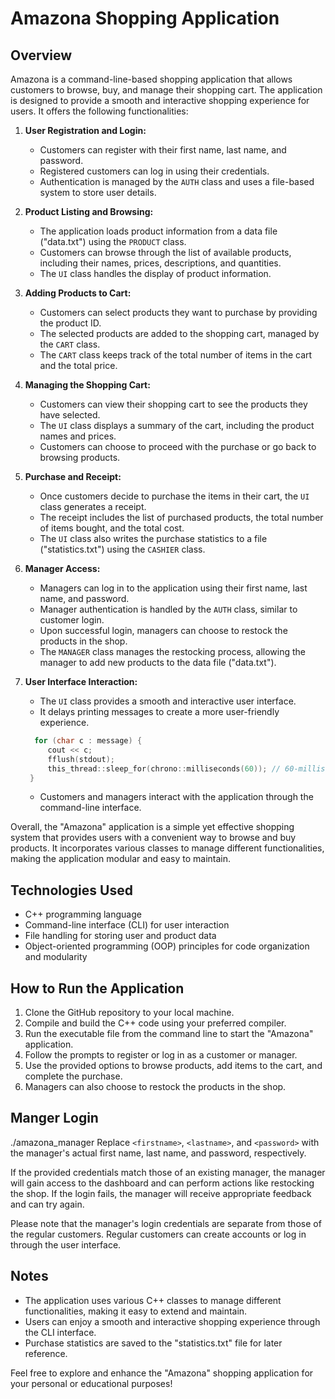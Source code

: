 # Amazona Shopping Application

## Overview
Amazona is a command-line-based shopping application that allows customers to browse, buy, and manage their shopping cart. The application is designed to provide a smooth and interactive shopping experience for users. It offers the following functionalities:

1. **User Registration and Login:**
   - Customers can register with their first name, last name, and password.
   - Registered customers can log in using their credentials.
   - Authentication is managed by the `AUTH` class and uses a file-based system to store user details.

2. **Product Listing and Browsing:**
   - The application loads product information from a data file ("data.txt") using the `PRODUCT` class.
   - Customers can browse through the list of available products, including their names, prices, descriptions, and quantities.
   - The `UI` class handles the display of product information.

3. **Adding Products to Cart:**
   - Customers can select products they want to purchase by providing the product ID.
   - The selected products are added to the shopping cart, managed by the `CART` class.
   - The `CART` class keeps track of the total number of items in the cart and the total price.

4. **Managing the Shopping Cart:**
   - Customers can view their shopping cart to see the products they have selected.
   - The `UI` class displays a summary of the cart, including the product names and prices.
   - Customers can choose to proceed with the purchase or go back to browsing products.

5. **Purchase and Receipt:**
   - Once customers decide to purchase the items in their cart, the `UI` class generates a receipt.
   - The receipt includes the list of purchased products, the total number of items bought, and the total cost.
   - The `UI` class also writes the purchase statistics to a file ("statistics.txt") using the `CASHIER` class.

6. **Manager Access:**
   - Managers can log in to the application using their first name, last name, and password.
   - Manager authentication is handled by the `AUTH` class, similar to customer login.
   - Upon successful login, managers can choose to restock the products in the shop.
   - The `MANAGER` class manages the restocking process, allowing the manager to add new products to the data file ("data.txt").

7. **User Interface Interaction:**
   - The `UI` class provides a smooth and interactive user interface.
   - It delays printing messages to create a more user-friendly experience.
   ```c++
     for (char c : message) {
        cout << c;
        fflush(stdout);
        this_thread::sleep_for(chrono::milliseconds(60)); // 60-millisecond delay
    }

   ```
   - Customers and managers interact with the application through the command-line interface.

Overall, the "Amazona" application is a simple yet effective shopping system that provides users with a convenient way to browse and buy products. It incorporates various classes to manage different functionalities, making the application modular and easy to maintain.

## Technologies Used
- C++ programming language
- Command-line interface (CLI) for user interaction
- File handling for storing user and product data
- Object-oriented programming (OOP) principles for code organization and modularity

## How to Run the Application
1. Clone the GitHub repository to your local machine.
2. Compile and build the C++ code using your preferred compiler.
3. Run the executable file from the command line to start the "Amazona" application.
4. Follow the prompts to register or log in as a customer or manager.
5. Use the provided options to browse products, add items to the cart, and complete the purchase.
6. Managers can also choose to restock the products in the shop.

## Manger Login
./amazona_manager <firstname> <lastname> <password>
Replace `<firstname>`, `<lastname>`, and `<password>` with the manager's actual first name, last name, and password, respectively.

If the provided credentials match those of an existing manager, the manager will gain access to the dashboard and can perform actions like restocking the shop. If the login fails, the manager will receive appropriate feedback and can try again.

Please note that the manager's login credentials are separate from those of the regular customers. Regular customers can create accounts or log in through the user interface.

## Notes
- The application uses various C++ classes to manage different functionalities, making it easy to extend and maintain.
- Users can enjoy a smooth and interactive shopping experience through the CLI interface.
- Purchase statistics are saved to the "statistics.txt" file for later reference.

Feel free to explore and enhance the "Amazona" shopping application for your personal or educational purposes!
